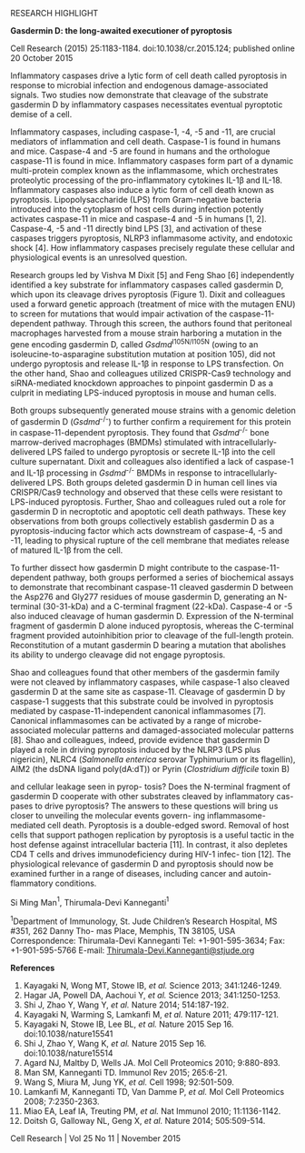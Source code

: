 
RESEARCH HIGHLIGHT

**Gasdermin D: the long-awaited executioner of pyroptosis**

Cell Research (2015) 25:1183-1184. doi:10.1038/cr.2015.124; published online 20 October 2015

Inflammatory caspases drive a lytic form of cell death called pyroptosis in response to microbial infection and endogenous damage-associated signals. Two studies now demonstrate that cleavage of the substrate gasdermin D by inflammatory caspases necessitates eventual pyroptotic demise of a cell.

Inflammatory caspases, including caspase-1, -4, -5 and -11, are crucial mediators of inflammation and cell death. Caspase-1 is found in humans and mice. Caspase-4 and -5 are found in humans and the orthologue caspase-11 is found in mice. Inflammatory caspases form part of a dynamic multi-protein complex known as the inflammasome, which orchestrates proteolytic processing of the pro-inflammatory cytokines IL-1β and IL-18. Inflammatory caspases also induce a lytic form of cell death known as pyroptosis. Lipopolysaccharide (LPS) from Gram-negative bacteria introduced into the cytoplasm of host cells during infection potently activates caspase-11 in mice and caspase-4 and -5 in humans [1, 2]. Caspase-4, -5 and -11 directly bind LPS [3], and activation of these caspases triggers pyroptosis, NLRP3 inflammasome activity, and endotoxic shock [4]. How inflammatory caspases precisely regulate these cellular and physiological events is an unresolved question.

Research groups led by Vishva M Dixit [5] and Feng Shao [6] independently identified a key substrate for inflammatory caspases called gasdermin D, which upon its cleavage drives pyroptosis (Figure 1). Dixit and colleagues used a forward genetic approach (treatment of mice with the mutagen ENU) to screen for mutations that would impair activation of the caspase-11-dependent pathway. Through this screen, the authors found that peritoneal macrophages harvested from a mouse strain harboring a mutation in the gene encoding gasdermin D, called *Gsdmd*<sup>I105N/I105N</sup> (owing to an isoleucine-to-asparagine substitution mutation at position 105), did not undergo pyroptosis and release IL-1β in response to LPS transfection. On the other hand, Shao and colleagues utilized CRISPR-Cas9 technology and siRNA-mediated knockdown approaches to pinpoint gasdermin D as a culprit in mediating LPS-induced pyroptosis in mouse and human cells.

Both groups subsequently generated mouse strains with a genomic deletion of gasdermin D (*Gsdmd*<sup>-/-</sup>) to further confirm a requirement for this protein in caspase-11-dependent pyroptosis. They found that *Gsdmd*<sup>-/-</sup> bone marrow-derived macrophages (BMDMs) stimulated with intracellularly-delivered LPS failed to undergo pyroptosis or secrete IL-1β into the cell culture supernatant. Dixit and colleagues also identified a lack of caspase-1 and IL-1β processing in *Gsdmd*<sup>-/-</sup> BMDMs in response to intracellularly-delivered LPS. Both groups deleted gasdermin D in human cell lines via CRISPR/Cas9 technology and observed that these cells were resistant to LPS-induced pyroptosis. Further, Shao and colleagues ruled out a role for gasdermin D in necroptotic and apoptotic cell death pathways. These key observations from both groups collectively establish gasdermin D as a pyroptosis-inducing factor which acts downstream of caspase-4, -5 and -11, leading to physical rupture of the cell membrane that mediates release of matured IL-1β from the cell.

To further dissect how gasdermin D might contribute to the caspase-11-dependent pathway, both groups performed a series of biochemical assays to demonstrate that recombinant caspase-11 cleaved gasdermin D between the Asp276 and Gly277 residues of mouse gasdermin D, generating an N-terminal (30-31-kDa) and a C-terminal fragment (22-kDa). Caspase-4 or -5 also induced cleavage of human gasdermin D. Expression of the N-terminal fragment of gasdermin D alone induced pyroptosis, whereas the C-terminal fragment provided autoinhibition prior to cleavage of the full-length protein. Reconstitution of a mutant gasdermin D bearing a mutation that abolishes its ability to undergo cleavage did not engage pyroptosis.

Shao and colleagues found that other members of the gasdermin family were not cleaved by inflammatory caspases, while caspase-1 also cleaved gasdermin D at the same site as caspase-11. Cleavage of gasdermin D by caspase-1 suggests that this substrate could be involved in pyroptosis mediated by caspase-11-independent canonical inflammasomes [7]. Canonical inflammasomes can be activated by a range of microbe-associated molecular patterns and damaged-associated molecular patterns [8]. Shao and colleagues, indeed, provide evidence that gasdermin D played a role in driving pyroptosis induced by the NLRP3 (LPS plus nigericin), NLRC4 (*Salmonella enterica* serovar Typhimurium or its flagellin), AIM2 (the dsDNA ligand poly(dA:dT)) or Pyrin (*Clostridium difficile* toxin B)

and cellular leakage seen in pyrop-
tosis? Does the N-terminal fragment
of gasdermin D cooperate with other
substrates cleaved by inflammatory cas-
pases to drive pyroptosis? The answers
to these questions will bring us closer to
unveiling the molecular events govern-
ing inflammasome-mediated cell death.
Pyroptosis is a double-edged sword.
Removal of host cells that support
pathogen replication by pyroptosis is a
useful tactic in the host defense against
intracellular bacteria [11]. In contrast,
it also depletes CD4 T cells and drives
immunodeficiency during HIV-1 infec-
tion [12]. The physiological relevance
of gasdermin D and pyroptosis should
now be examined further in a range of
diseases, including cancer and autoin-
flammatory conditions.

Si Ming Man${}^{1}$,
Thirumala-Devi Kanneganti${}^{1}$

${}^{1}$Department of Immunology, St. Jude Children’s
Research Hospital, MS #351, 262 Danny Tho-
mas Place, Memphis, TN 38105, USA
Correspondence: Thirumala-Devi Kanneganti
Tel: +1-901-595-3634; Fax: +1-901-595-5766
E-mail: Thirumala-Devi.Kanneganti@stjude.org

**References**

1. Kayagaki N, Wong MT, Stowe IB, *et al.* Science 2013; 341:1246-1249.
2. Hagar JA, Powell DA, Aachoui Y, *et al.* Science 2013; 341:1250-1253.
3. Shi J, Zhao Y, Wang Y, *et al.* Nature 2014; 514:187-192.
4. Kayagaki N, Warming S, Lamkanfi M, *et al.* Nature 2011; 479:117-121.
5. Kayagaki N, Stowe IB, Lee BL, *et al.* Nature 2015 Sep 16. doi:10.1038/nature15541
6. Shi J, Zhao Y, Wang K, *et al.* Nature 2015 Sep 16. doi:10.1038/nature15514
7. Agard NJ, Maltby D, Wells JA. Mol Cell Proteomics 2010; 9:880-893.
8. Man SM, Kanneganti TD. Immunol Rev 2015; 265:6-21.
9. Wang S, Miura M, Jung YK, *et al.* Cell 1998; 92:501-509.
10. Lamkanfi M, Kanneganti TD, Van Damme P, *et al.* Mol Cell Proteomics 2008; 7:2350-2363.
11. Miao EA, Leaf IA, Treuting PM, *et al.* Nat Immunol 2010; 11:1136-1142.
12. Doitsh G, Galloway NL, Geng X, *et al.* Nature 2014; 505:509-514.

Cell Research | Vol 25 No 11 | November 2015

